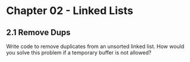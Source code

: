 # Chapter 02 - Linked Lists

## 2.1 Remove Dups
Write code to remove duplicates from an unsorted linked list.
How would you solve this problem if a temporary buffer is not allowed?